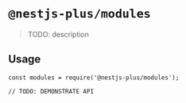 # `@nestjs-plus/modules`

> TODO: description

## Usage

```
const modules = require('@nestjs-plus/modules');

// TODO: DEMONSTRATE API
```

